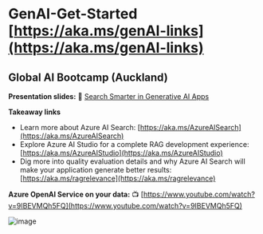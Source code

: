 # GenAI-Get-Started [https://aka.ms/genAI-links](https://aka.ms/genAI-links)

## Global AI Bootcamp (Auckland)

**Presentation slides:** 🔎 [Search Smarter in Generative AI Apps](https://github.com/abbyjshen/GenAI-Get-Started/tree/main/files)

**Takeaway links**
- Learn more about Azure AI Search: [https://aka.ms/AzureAISearch](https://aka.ms/AzureAISearch)
- Explore Azure AI Studio for a complete RAG development experience: [https://aka.ms/AzureAIStudio](https://aka.ms/AzureAIStudio)
- Dig more into quality evaluation details and why Azure AI Search will make your application generate better results: [https://aka.ms/ragrelevance](https://aka.ms/ragrelevance) 

**Azure OpenAI Service on your data:** 📺 [https://www.youtube.com/watch?v=9IBEVMQh5FQ](https://www.youtube.com/watch?v=9IBEVMQh5FQ)

![image](https://github.com/abbyjshen/GenAI-Get-Started/assets/40477007/5df805bf-92bf-47d9-90ca-b1720c716af2)

